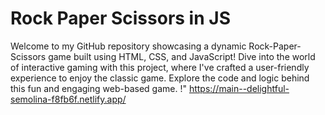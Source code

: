 # Rock Paper Scissors in JS
 Welcome to my GitHub repository showcasing a dynamic Rock-Paper-Scissors game built using HTML, CSS, and JavaScript! Dive into the world of interactive gaming with this project, where I've crafted a user-friendly experience to enjoy the classic game. Explore the code and logic behind this fun and engaging web-based game. !"
https://main--delightful-semolina-f8fb6f.netlify.app/